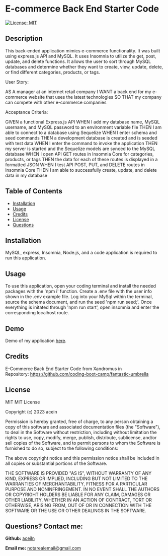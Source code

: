 # E-commerce Back End Starter Code
  [![License: MIT](https://img.shields.io/badge/License-MIT-green.svg)](https://opensource.org/licenses/MIT)
## Description
This back-ended application mimics e-commerce functionality. It was built using express.js API and MySQL. It uses Insomnia to utilize the get, post, update, and delete functions. It allows the user to sort through MySQL databases and determine whether they want to create, view, update, delete, or find different categories, products, or tags.

User Story: 

AS A manager at an internet retail company
I WANT a back end for my e-commerce website that uses the latest technologies
SO THAT my company can compete with other e-commerce companies

Acceptance Criteria:

GIVEN a functional Express.js API
WHEN I add my database name, MySQL username, and MySQL password to an environment variable file
THEN I am able to connect to a database using Sequelize
WHEN I enter schema and seed commands
THEN a development database is created and is seeded with test data
WHEN I enter the command to invoke the application
THEN my server is started and the Sequelize models are synced to the MySQL database
WHEN I open API GET routes in Insomnia Core for categories, products, or tags
THEN the data for each of these routes is displayed in a formatted JSON
WHEN I test API POST, PUT, and DELETE routes in Insomnia Core
THEN I am able to successfully create, update, and delete data in my database


## Table of Contents

  - [Installation](#installation)
  - [Usage](#usage)
  - [Credits](#credits)
  - [License](#license)
  - [Questions](##Questions?)


## Installation

MySQL, express, Insomnia, Node.js, and a code application is required to run this application. 


## Usage

To use this application, open your coding terminal and install the needed packages with the 'npm i' function. Create a .env file with the user info shown in the .env example file. Log into your MySql within the terminal, source the schema document, and run the seed 'npm run seed;'. Once everything is initated through 'npm run start', open insomnia and enter the corresponding localhost route. 

## Demo

Demo of my application [here](https://drive.google.com/file/d/1noyOyZZCDRTeR-0PVUl6b5Al1hsyQjJX/view).


## Credits

E-Commerce Back End Starter Code from Xandromus in Repository: https://github.com/coding-boot-camp/fantastic-umbrella

## License
MIT
MIT License

Copyright (c) 2023 acein

Permission is hereby granted, free of charge, to any person obtaining a copy of this software and associated documentation files (the "Software"), to deal in the Software without restriction, including without limitation the rights to use, copy, modify, merge, publish, distribute, sublicense, and/or sell copies of the Software, and to permit persons to whom the Software is furnished to do so, subject to the following conditions:

The above copyright notice and this permission notice shall be included in all copies or substantial portions of the Software.

THE SOFTWARE IS PROVIDED "AS IS", WITHOUT WARRANTY OF ANY KIND, EXPRESS OR IMPLIED, INCLUDING BUT NOT LIMITED TO THE WARRANTIES OF MERCHANTABILITY, FITNESS FOR A PARTICULAR PURPOSE AND NONINFRINGEMENT. IN NO EVENT SHALL THE AUTHORS OR COPYRIGHT HOLDERS BE LIABLE FOR ANY CLAIM, DAMAGES OR OTHER LIABILITY, WHETHER IN AN ACTION OF CONTRACT, TORT OR OTHERWISE, ARISING FROM, OUT OF OR IN CONNECTION WITH THE SOFTWARE OR THE USE OR OTHER DEALINGS IN THE SOFTWARE.
## Questions? Contact me:

**Github:** [aceiln](https://github.com/acein)

**Email me:** notarealemail@gmail.com